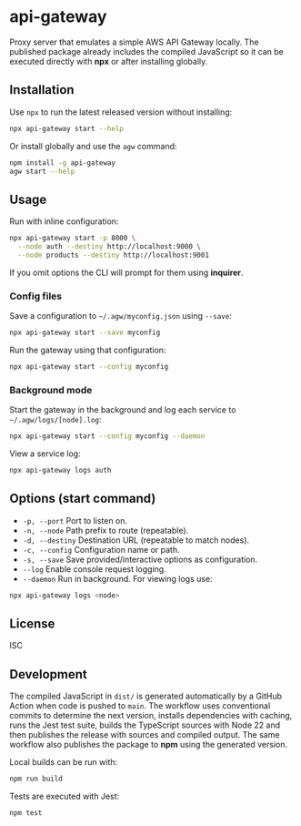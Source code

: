 # api-gateway

Proxy server that emulates a simple AWS API Gateway locally. The published
package already includes the compiled JavaScript so it can be executed directly
with **npx** or after installing globally.

## Installation

Use `npx` to run the latest released version without installing:

```bash
npx api-gateway start --help
```

Or install globally and use the `agw` command:

```bash
npm install -g api-gateway
agw start --help
```

## Usage

Run with inline configuration:

```bash
npx api-gateway start -p 8000 \
  --node auth --destiny http://localhost:9000 \
  --node products --destiny http://localhost:9001
```

If you omit options the CLI will prompt for them using **inquirer**.

### Config files

Save a configuration to `~/.agw/myconfig.json` using `--save`:

```bash
npx api-gateway start --save myconfig
```

Run the gateway using that configuration:

```bash
npx api-gateway start --config myconfig
```

### Background mode

Start the gateway in the background and log each service to
`~/.agw/logs/[node].log`:

```bash
npx api-gateway start --config myconfig --daemon
```

View a service log:

```bash
npx api-gateway logs auth
```

## Options (start command)

- `-p, --port`      Port to listen on.
- `-n, --node`      Path prefix to route (repeatable).
- `-d, --destiny`   Destination URL (repeatable to match nodes).
- `-c, --config`    Configuration name or path.
- `-s, --save`      Save provided/interactive options as configuration.
- `--log`           Enable console request logging.
- `--daemon`        Run in background.
For viewing logs use:

```bash
npx api-gateway logs <node>
```

## License

ISC

## Development

The compiled JavaScript in `dist/` is generated automatically by a GitHub Action when code is pushed to `main`. The workflow uses conventional commits to determine the next version, installs dependencies with caching, runs the Jest test suite, builds the TypeScript sources with Node&nbsp;22 and then publishes the release with sources and compiled output. The same workflow also publishes the package to **npm** using the generated version.

Local builds can be run with:

```bash
npm run build
```

Tests are executed with Jest:

```bash
npm test
```
